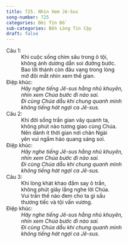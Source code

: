 ```yaml
---
title: 725. Nhìn Xem Jê-Sus
song-number: 725
categories: Đời Tín Đồ
sub-categories: Bền Lòng Tin Cậy
draft: false
---
```

<dl><dt>Câu 1:</dt><dd data-verse="1">Khi cuộc sống chìm sâu trong ô tội, <br/>không ánh dương dẫn soi đường bước. <br/>Bao lời thánh còn đâu vang trong lòng <br/>mở đôi mắt nhìn xem thế gian. </dd><dt>Điệp khúc:</dt><dd data-chorus="1"><em>Hãy nghe tiếng Jê-sus hằng nhủ khuyên, <br/>nhìn xem Chúa bước đi nào sai. <br/>Đi cùng Chúa dẫu khi chung quanh mình <br/>không tiếng hát ngợi ca Jê-sus. </em></dd><dt>Câu 2:</dt><dd data-verse="2">Khi đời sống trần gian vây quanh ta, <br/>không phút nào tương giao cùng Chúa. <br/>Nên dành ít thời gian nơi chân Ngài <br/>yên vui ngắm hào quang sáng soi. </dd><dt>Điệp khúc:</dt><dd data-chorus="1"><em>Hãy nghe tiếng Jê-sus hằng nhủ khuyên, <br/>nhìn xem Chúa bước đi nào sai. <br/>Đi cùng Chúa dẫu khi chung quanh mình <br/>không tiếng hát ngợi ca Jê-sus. </em></dd><dt>Câu 3:</dt><dd data-verse="3">Khi lòng khát khao đắm say ô trần, <br/>không phút giây lắng nghe lời Chúa. <br/>Vui trần thế nào đem cho ta gì sầu <br/>thương tiếc và tội vấn vương. </dd><dt>Điệp khúc:</dt><dd data-chorus="1"><em>Hãy nghe tiếng Jê-sus hằng nhủ khuyên, <br/>nhìn xem Chúa bước đi nào sai. <br/>Đi cùng Chúa dẫu khi chung quanh mình <br/>không tiếng hát ngợi ca Jê-sus. </em></dd></dl>